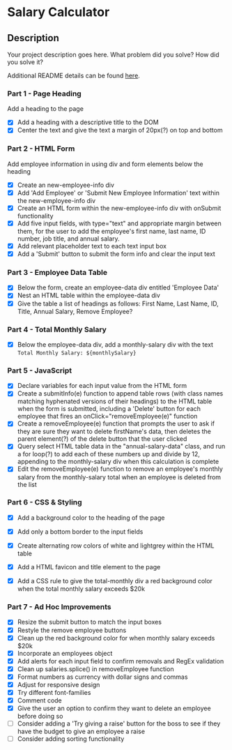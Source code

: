 # Salary Calculator

## Description

Your project description goes here. What problem did you solve? How did you solve it?

Additional README details can be found [here](https://github.com/PrimeAcademy/readme-template/blob/master/README.md).

### Part 1 - Page Heading

Add a heading to the page

- [x] Add a heading with a descriptive title to the DOM
- [x] Center the text and give the text a margin of 20px(?) on top and bottom

### Part 2 - HTML Form

Add employee information in using div and form elements below the heading

- [x] Create an new-employee-info div
- [x] Add 'Add Employee' or 'Submit New Employee Information' text within the new-employee-info div
- [x] Create an HTML form within the new-employee-info div with onSubmit functionality
- [x] Add five input fields, with type="text" and appropriate margin between them, for the user to add the employee's first name, last name, ID number, job title, and annual salary.
- [x] Add relevant placeholder text to each text input box
- [x] Add a 'Submit' button to submit the form info and clear the input text

### Part 3 - Employee Data Table

- [x] Below the form, create an employee-data div entitled 'Employee Data'
- [x] Nest an HTML table within the employee-data div
- [x] Give the table a list of headings as follows: First Name, Last Name, ID, Title, Annual Salary, Remove Employee?

### Part 4 - Total Monthly Salary
- [x] Below the employee-data div, add a monthly-salary div with the text `Total Monthly Salary: ${monthlySalary}`

### Part 5 - JavaScript

- [x] Declare variables for each input value from the HTML form
- [x] Create a submitInfo(e) function to append table rows (with class names matching hyphenated versions of their headings) to the HTML table when the form is submitted, including a 'Delete' button for each employee that fires an onClick="removeEmployee(e)" function
- [x] Create a removeEmployee(e) function that prompts the user to ask if they are sure they want to delete firstName's data, then deletes the parent element(?) of the delete button that the user clicked
- [x] Query select HTML table data in the "annual-salary-data" class, and run a for loop(?) to add each of these numbers up and divide by 12, appending to the monthly-salary div when this calculation is complete
- [x] Edit the removeEmployee(e) function to remove an employee's monthly salary from the monthly-salary total when an employee is deleted from the list

### Part 6 - CSS & Styling

- [x] Add a background color to the heading of the page
- [x] Add only a bottom border to the input fields
- [x] Create alternating row colors of white and lightgrey within the HTML table
- [x] Add a HTML favicon and title element to the page
- [x] Add a CSS rule to give the total-monthly div a red background color when the total monthly salary exceeds $20k


### Part 7 - Ad Hoc Improvements

- [x] Resize the submit button to match the input boxes
- [x] Restyle the remove employee buttons
- [x] Clean up the red background color for when monthly salary exceeds $20k
- [x] Incorporate an employees object
- [x] Add alerts for each input field to confirm removals and RegEx validation
- [x] Clean up salaries.splice() in removeEmployee function
- [x] Format numbers as currency with dollar signs and commas
- [x] Adjust for responsive design
- [x] Try different font-families
- [x] Comment code
- [x] Give the user an option to confirm they want to delete an employee before doing so
- [ ] Consider adding a 'Try giving a raise' button for the boss to see if they have the budget to give an employee a raise
- [ ] Consider adding sorting functionality